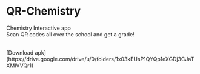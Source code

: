 # QR-Chemistry
Chemistry Interactive app
<br/>
Scan QR codes all over the school and get a grade!

<br/>
[Download apk](https://drive.google.com/drive/u/0/folders/1x03kEUsP1QYQp1eXGDj3CJaTXMlVVQr1)

